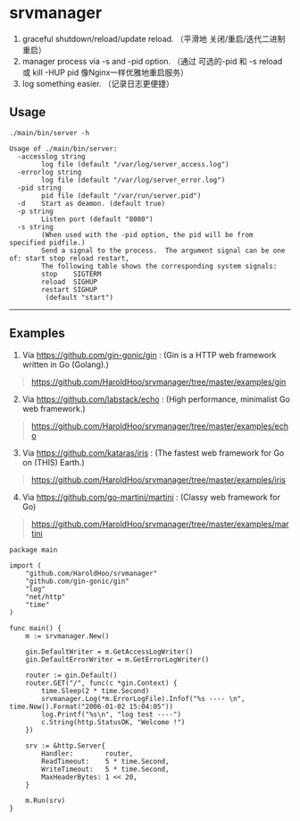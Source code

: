 # srvmanager
1. graceful shutdown/reload/update reload. （平滑地 关闭/重启/迭代二进制重启）
2. manager process via -s and -pid option. （通过 可选的-pid 和 -s reload 或 kill -HUP pid 像Nginx一样优雅地重启服务）
3. log something easier. （记录日志更便捷）

## Usage
```
./main/bin/server -h

Usage of ./main/bin/server:
  -accesslog string
    	log file (default "/var/log/server_access.log")
  -errorlog string
    	log file (default "/var/log/server_error.log")
  -pid string
    	pid file (default "/var/run/server.pid")
  -d	Start as deamon. (default true)
  -p string
    	Listen port (default "8080")
  -s string
    	(When used with the -pid option, the pid will be from specified pidfile.)
    	Send a signal to the process.  The argument signal can be one of: start stop reload restart,
    	The following table shows the corresponding system signals:
    	stop	SIGTERM
    	reload	SIGHUP
    	restart	SIGHUP
    	 (default "start")
```

---

## Examples
   1. Via https://github.com/gin-gonic/gin : (Gin is a HTTP web framework written in Go (Golang).)
   > https://github.com/HaroldHoo/srvmanager/tree/master/examples/gin
   2. Via https://github.com/labstack/echo : (High performance, minimalist Go web framework.)
   > https://github.com/HaroldHoo/srvmanager/tree/master/examples/echo
   3. Via https://github.com/kataras/iris : (The fastest web framework for Go on (THIS) Earth.)
   > https://github.com/HaroldHoo/srvmanager/tree/master/examples/iris
   4. Via https://github.com/go-martini/martini : (Classy web framework for Go)
   > https://github.com/HaroldHoo/srvmanager/tree/master/examples/martini

```
package main

import (
	"github.com/HaroldHoo/srvmanager"
	"github.com/gin-gonic/gin"
	"log"
	"net/http"
	"time"
)

func main() {
	m := srvmanager.New()

	gin.DefaultWriter = m.GetAccessLogWriter()
	gin.DefaultErrorWriter = m.GetErrorLogWriter()

	router := gin.Default()
	router.GET("/", func(c *gin.Context) {
		time.Sleep(2 * time.Second)
		srvmanager.Log(*m.ErrorLogFile).Infof("%s ---- \n", time.Now().Format("2006-01-02 15:04:05"))
		log.Printf("%s\n", "log test ----")
		c.String(http.StatusOK, "Welcome !")
	})

	srv := &http.Server{
		Handler:        router,
		ReadTimeout:    5 * time.Second,
		WriteTimeout:   5 * time.Second,
		MaxHeaderBytes: 1 << 20,
	}

	m.Run(srv)
}
```
